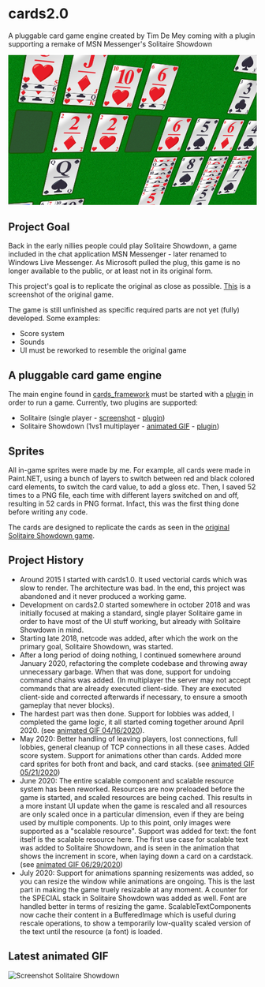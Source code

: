# cards2.0
A pluggable card game engine created by Tim De Mey coming with a plugin supporting a remake of MSN Messenger's Solitaire Showdown

![Screenshot Solitaire Showdown](screenshots/solshow_3d.png)

## Project Goal
Back in the early nillies people could play Solitaire Showdown, a game included in the chat application MSN Messenger - later renamed to Windows Live Messenger. As Microsoft pulled the plug, this game is no longer available to the public, or at least not in its original form. 

This project's goal is to replicate the original as close as possible. [This](screenshots/solshow_orig_game.jpg?raw=true) is a screenshot of the original game.

The game is still unfinished as specific required parts are not yet (fully) developed. Some examples:
* Score system
* Sounds
* UI must be reworked to resemble the original game

## A pluggable card game engine

The main engine found in [cards_framework](../master/cards_framework) must be started with a [plugin](../master/cards_framework/src/main/java/src/gent/timdemey/cards/ICardPlugin.java) in order to run a game. Currently, two plugins are supported: 
* Solitaire (single player - [screenshot](screenshots/solitaire_590x445.png?raw=true) - [plugin](../master/cards_solitaire/src/main/java/src/gent/timdemey/cards/SolitairePlugin.java))
* Solitaire Showdown (1vs1 multiplayer - [animated GIF](screenshots/solitaireshowdown_05212020.gif?raw=true) - [plugin](../master/cards_solitaireshowdown/src/main/java/src/gent/timdemey/cards/SolShowPlugin.java))

## Sprites

All in-game sprites were made by me. For example, all cards were made in Paint.NET, using a bunch of layers to switch between red and black colored card elements, to switch the card value, to add a gloss etc. Then, I saved 52 times to a PNG file, each time with different layers switched on and off, resulting in 52 cards in PNG format. Infact, this was the first thing done before writing any code.

The cards are designed to replicate the cards as seen in the [original Solitaire Showdown game](screenshots/solshow_orig_game.jpg?raw=true).

## Project History

* Around 2015 I started with cards1.0. It used vectorial cards which was slow to render. The architecture was bad. In the end, this project was abandoned and it never produced a working game.
* Development on cards2.0 started somewhere in october 2018 and was initially focused at making a standard, single player Solitaire game in order to have most of the UI stuff working, but already with Solitaire Showdown in mind.
* Starting late 2018, netcode was added, after which the work on the primary goal, Solitaire Showdown, was started. 
* After a long period of doing nothing, I continued somewhere around January 2020, refactoring the complete codebase and throwing away unnecessary garbage. When that was done, support for undoing command chains was added. (In multiplayer the server may not accept commands that are already executed client-side. They are executed client-side and corrected afterwards if necessary, to ensure a smooth gameplay that never blocks).
* The hardest part was then done. Support for lobbies was added, I completed the game logic, it all started coming together around April 2020. (see [animated GIF 04/16/2020](screenshots/solitaireshowdown_04162020.gif?raw=true)). 
* May 2020: Better handling of leaving players, lost connections, full lobbies, general cleanup of TCP connections in all these cases. Added score system. Support for animations other than cards. Added more card sprites for both front and back, and card stacks. (see [animated GIF 05/21/2020](screenshots/solitaireshowdown_05212020.gif?raw=true))
* June 2020: The entire scalable component and scalable resource system has been reworked. Resources are now preloaded before the game is started, and scaled resources are being cached. This results in a more instant UI update when the game is rescaled and all resources are only scaled once in a particular dimension, even if they are being used by multiple components. Up to this point, only images were supported as a "scalable resource". Support was added for text: the font itself is the scalable resource here. The first use case for scalable text was added to Solitaire Showdown, and is seen in the animation that shows the increment in score, when laying down a card on a cardstack. (see [animated GIF 06/29/2020](screenshots/solitaireshowdown_06292020.gif?raw=true))
* July 2020: Support for animations spanning resizements was added, so you can resize the window while animations are ongoing. This is the last part in making the game truely resizable at any moment. A counter for the SPECIAL stack in Solitaire Showdown was added as well. Font are handled better in terms of resizing the game. ScalableTextComponents now cache their content in a BufferedImage which is useful during rescale operations, to show a temporarily low-quality scaled version of the text until the resource (a font) is loaded.

## Latest animated GIF

![Screenshot Solitaire Showdown](screenshots/solitaireshowdown_07152020.gif)
